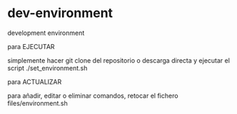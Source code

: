 # dev-environment
development environment

para EJECUTAR

simplemente hacer git clone del repositorio o descarga directa y ejecutar el script ./set_environment.sh

para ACTUALIZAR

para añadir, editar o eliminar comandos, retocar el fichero files/environment.sh

